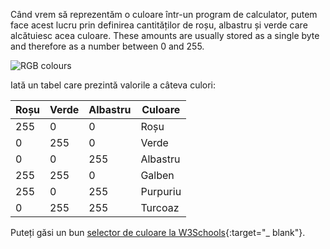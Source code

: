 Când vrem să reprezentăm o culoare într-un program de calculator, putem face acest lucru prin definirea cantităților de roșu, albastru și verde care alcătuiesc acea culoare. These amounts are usually stored as a single byte and therefore as a number between 0 and 255.

![RGB colours](images/RGB.gif)

Iată un tabel care prezintă valorile a câteva culori:

| Roșu | Verde | Albastru | Culoare  |
| ---- | ----- | -------- | -------- |
| 255  | 0     | 0        | Roșu     |
| 0    | 255   | 0        | Verde    |
| 0    | 0     | 255      | Albastru |
| 255  | 255   | 0        | Galben   |
| 255  | 0     | 255      | Purpuriu |
| 0    | 255   | 255      | Turcoaz  |

Puteți găsi un bun [selector de culoare la W3Schools](https://www.w3schools.com/colors/colors_rgb.asp){:target="_ blank"}.